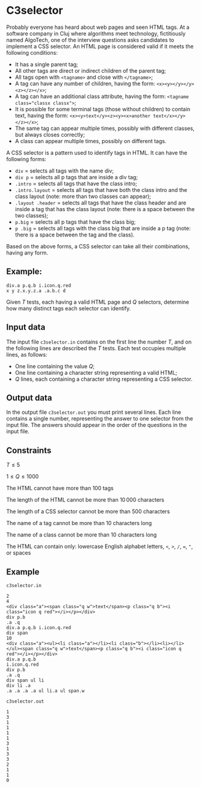 # C3selector

Probably everyone has heard about web pages and seen HTML tags. At a software company in Cluj where algorithms meet technology, fictitiously named AlgoTech, one of the interview questions asks candidates to implement a CSS selector. An HTML page is considered valid if it meets the following conditions:
- It has a single parent tag;
- All other tags are direct or indirect children of the parent tag;
- All tags open with `<tagname>` and close with `</tagname>`;
- A tag can have any number of children, having the form: `<x><y></y></y><z></z></x>`;
- A tag can have an additional class attribute, having the form: `<tagname class="classx classx">`;
- It is possible for some terminal tags (those without children) to contain text, having the form: `<x><y>text</y><z><y><x>another text</x></y></z></x>`;
- The same tag can appear multiple times, possibly with different classes, but always closes correctly;
- A class can appear multiple times, possibly on different tags.

A CSS selector is a pattern used to identify tags in HTML. It can have the following forms:
- `div` = selects all tags with the name div;
- `div p` = selects all p tags that are inside a div tag;
- `.intro` = selects all tags that have the class intro;
- `.intro.layout` = selects all tags that have both the class intro and the class layout (note: more than two classes can appear);
- `.layout .header` = selects all tags that have the class header and are inside a tag that has the class layout (note: there is a space between the two classes);
- `p.big` = selects all p tags that have the class big;
- `p .big` = selects all tags with the class big that are inside a p tag (note: there is a space between the tag and the class).

Based on the above forms, a CSS selector can take all their combinations, having any form.

## Example:

```
div.a p.q.b i.icon.q.red
x y z.x.y.z.a .a.b.c d
```

Given $T$ tests, each having a valid HTML page and $Q$ selectors, determine how many distinct tags each selector can identify.

## Input data

The input file `c3selector.in` contains on the first line the number $T$, and on the following lines are described the $T$ tests. Each test occupies multiple lines, as follows:
- One line containing the value $Q$;
- One line containing a character string representing a valid HTML;
- $Q$ lines, each containing a character string representing a CSS selector.

## Output data

In the output file `c3selector.out` you must print several lines. Each line contains a single number, representing the answer to one selector from the input file. The answers should appear in the order of the questions in the input file.

## Constraints

$T \leq 5$

$1 \leq Q \leq 1000$

The HTML cannot have more than $100$ tags

The length of the HTML cannot be more than $10\,000$ characters

The length of a CSS selector cannot be more than $500$ characters

The name of a tag cannot be more than $10$ characters long

The name of a class cannot be more than $10$ characters long

The HTML can contain only: lowercase English alphabet letters, `<`, `>`, `/`, `=`, `"`, or spaces

## Example

```
c3selector.in
```
```
2
4
<div class="a"><span class="q w">text</span><p class="q b"><i class="icon q red"></i></p></div>
div p.b
.a .q
div.a p.q.b i.icon.q.red
div span
10
<div class="a"><ul><li class="a"></li><li class="b"></li><li></li></ul><span class="q w">text</span><p class="q b"><i class="icon q red"></i></p></div>
div.a p.q.b
i.icon.q.red
div p.b
.a .q
div span ul li
div li .a
.a .a .a .a ul li.a ul span.w
```
```
c3selector.out
```
```
1
3
1
1
1
1
3
1
3
3
2
1
1
0
```